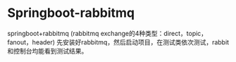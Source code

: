 # Springboot-rabbitmq
springboot+rabbitmq (rabbitmq exchange的4种类型：direct，topic，fanout，header)
先安装好rabbitmq，然后启动项目，在测试类依次测试，rabbit和控制台均能看到测试结果。
